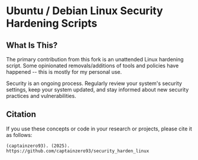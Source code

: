 # Ubuntu / Debian Linux Security Hardening Scripts

## What Is This?
The primary contribution from this fork is an unattended Linux hardening script. Some opinionated removals/additions of tools and policies have happened -- this is mostly for my personal use.

Security is an ongoing process. Regularly review your system's security settings, keep your system updated, and stay informed about new security practices and vulnerabilities.

## Citation
If you use these concepts or code in your research or projects, please cite it as follows:
```
(captainzero93). (2025). https://github.com/captainzero93/security_harden_linux
```
